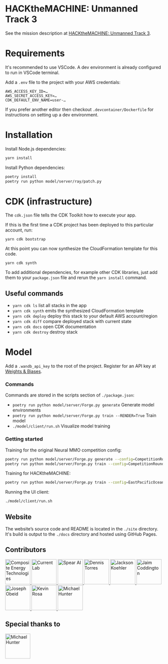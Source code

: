 # HACKtheMACHINE: Unmanned Track 3

See the mission description at [HACKtheMACHINE: Unmanned Track 3](https://www.hackthemachine.ai/track3).

# Requirements

It's recommended to use VSCode. A dev environment is already configured to run in VSCode terminal.

Add a `.env` file to the project with your AWS credentials:

```env
AWS_ACCESS_KEY_ID=…
AWS_SECRET_ACCESS_KEY=…
CDK_DEFAULT_ENV_NAME=user-…
```

If you prefer another editor then checkout `.devcontainer/Dockerfile` for instructions on setting up a dev environment.

# Installation

Install Node.js dependencies:

```sh
yarn install
```

Install Python dependencies:

```sh
poetry install
poetry run python model/server/ray/patch.py
```

# CDK (infrastructure)

The `cdk.json` file tells the CDK Toolkit how to execute your app.

If this is the first time a CDK project has been deployed to this particular account, run:

```
yarn cdk bootstrap
```

At this point you can now synthesize the CloudFormation template for this code.

```
yarn cdk synth
```

To add additional dependencies, for example other CDK libraries, just add
them to your `package.json` file and rerun the `yarn install` command.

## Useful commands

- `yarn cdk ls`          list all stacks in the app
- `yarn cdk synth`       emits the synthesized CloudFormation template
- `yarn cdk deploy`      deploy this stack to your default AWS account/region
- `yarn cdk diff`        compare deployed stack with current state
- `yarn cdk docs`        open CDK documentation
- `yarn cdk destroy`     destroy stack

# Model

Add a `.wandb_api_key` to the root of the project.
Register for an API key at [Weights & Biases](https://wandb.ai/site).

### Commands

Commands are stored in the scripts section of `./package.json`:

- `poetry run python model/server/Forge.py generate` Generate model environments
- `poetry run python model/server/Forge.py train --RENDER=True` Train model
- `./model/client/run.sh` Visualize model training

### Getting started

Training for the original Neural MMO competition config:

```sh
poetry run python model/server/Forge.py generate --config=CompetitionRound1 --TERRAIN_RENDER=True
poetry run python model/server/Forge.py train --config=CompetitionRound1 --RENDER=True
```

Training for HACKtheMACHINE:

```sh
poetry run python model/server/Forge.py train --config=EastPacificOcean --RENDER=True
```

Running the UI client:

```sh
./model/client/run.sh
```

## Website

The website’s source code and README is located in the `./site` directory.
It's build is output to the `./docs` directory and hosted using GitHub Pages.

## Contributors

<a href="https://www.compositeenergytechnologies.com/">
  <img src="" title="Composite Energy Technologies" width="80" height="80">
</a>

<a href="https://www.current-lab.com">
  <img src="https://i.imgur.com/shj7hNd.png" title="Current Lab" width="80" height="80">
</a>

<a href="https://github.com/spear-ai">
  <img src="https://avatars.githubusercontent.com/u/89326455" title="Spear AI" width="80" height="80">
</a>

<a href="https://github.com/psirenny">
  <img src="https://avatars.githubusercontent.com/u/463178" title="Dennis Torres" width="80" height="80">
</a>

<a href="https://github.com/captainjackcity">
  <img src="https://avatars.githubusercontent.com/u/32316343" title="Jackson Koehler" width="80" height="80">
</a>

<a href="https://github.com/JaimCoddington">
  <img src="https://avatars.githubusercontent.com/u/94637237" title="Jaim Coddington" width="80" height="80">
</a>

<a href="https://github.com/jobeid1">
  <img src="https://avatars.githubusercontent.com/u/80070004" title="Joseph Obeid" width="80" height="80">
</a>

<a href="https://github.com/kevinrosa">
  <img src="https://avatars.githubusercontent.com/u/13137098" title="Kevin Rosa" width="80" height="80">
</a>

<a href="https://github.com/mike-spear">
  <img src="https://avatars.githubusercontent.com/u/89326447" title="Michael Hunter" width="80" height="80">
</a>

## Special thanks to

<a href="https://github.com/aws">
  <img src="https://avatars.githubusercontent.com/u/2232217" title="Michael Hunter" width="80" height="80">
</a>
